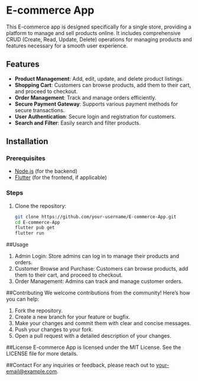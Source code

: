 # E-commerce App

This E-commerce app is designed specifically for a single store, providing a platform to manage and sell products online. It includes comprehensive CRUD (Create, Read, Update, Delete) operations for managing products and features necessary for a smooth user experience.

## Features

- **Product Management**: Add, edit, update, and delete product listings.
- **Shopping Cart**: Customers can browse products, add them to their cart, and proceed to checkout.
- **Order Management**: Track and manage orders efficiently.
- **Secure Payment Gateway**: Supports various payment methods for secure transactions.
- **User Authentication**: Secure login and registration for customers.
- **Search and Filter**: Easily search and filter products.

## Installation

### Prerequisites

- [Node.js](https://nodejs.org/) (for the backend)
- [Flutter](https://flutter.dev/) (for the frontend, if applicable)

### Steps

1. Clone the repository:

   ```bash
   git clone https://github.com/your-username/E-commerce-App.git
   cd E-commerce-App
   flutter pub get
   flutter run

##Usage
 1. Admin Login: Store admins can log in to manage their products and orders.
 2. Customer Browse and Purchase: Customers can browse products, add them to their cart, and proceed to checkout.
 3. Order Management: Admins can track and manage customer orders.

##Contributing
We welcome contributions from the community! Here’s how you can help:

1. Fork the repository.
2. Create a new branch for your feature or bugfix.
3. Make your changes and commit them with clear and concise messages.
4. Push your changes to your fork.
5. Open a pull request with a detailed description of your changes.

##License
E-commerce App is licensed under the MIT License. See the LICENSE file for more details.

##Contact
For any inquiries or feedback, please reach out to your-email@example.com.

